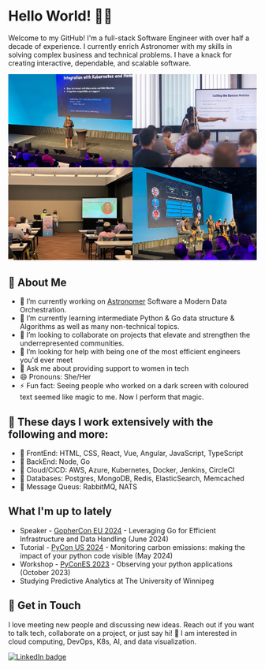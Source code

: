 # Hello World! 👋🏾

Welcome to my GitHub! I'm a full-stack Software Engineer with over half a decade of experience. I currently enrich Astronomer with my skills in solving complex business and technical problems. I have a knack for creating interactive, dependable, and scalable software.

![Chioma Onyekpere](https://github.com/Simpcyclassy/Simpcyclassy/blob/main/static/images/chioma-collage.png)

## 🚀 About Me
- 🔭 I’m currently working on [Astronomer](https://docs.astronomer.io/) Software a Modern Data Orchestration.
- 🌱 I’m currently learning intermediate Python & Go data structure & Algorithms as well as many non-technical topics.
- 👯 I’m looking to collaborate on projects that elevate and strengthen the underrepresented communities.
- 🤔 I’m looking for help with being one of the most efficient engineers you'd ever meet
- 💬 Ask me about providing support to women in tech
- 😄 Pronouns: She/Her
- ⚡ Fun fact: Seeing people who worked on a dark screen with coloured text seemed like magic to me. Now I perform that magic.

## 🥇 These days I work extensively with the following and more:
- 🔸 FrontEnd: HTML, CSS, React, Vue, Angular, JavaScript, TypeScript
- 🔸 BackEnd: Node, Go
- 🔸 Cloud/CICD: AWS, Azure, Kubernetes, Docker, Jenkins, CircleCI
- 🔸 Databases: Postgres, MongoDB, Redis, ElasticSearch, Memcached
- 🔸 Message Queus: RabbitMQ, NATS

## What I'm up to lately

* Speaker - [GopherCon EU 2024](https://gophercon.eu/) - Leveraging Go for Efficient Infrastructure and Data Handling (June 2024)
* Tutorial - [PyCon US 2024](https://us.pycon.org/2024/) - Monitoring carbon emissions: making the impact of your python code visible (May 2024)
* Workshop - [PyConES 2023](https://2023.es.pycon.org/) - Observing your python applications (October 2023)
* Studying Predictive Analytics at The University of Winnipeg

## 💌 Get in Touch 

I love meeting new people and discussing new ideas. Reach out if you want to talk tech, collaborate on a project, or just say hi! 🚀 I am interested in cloud computing, DevOps, K8s, AI, and data visualization.


<div>
  <a href="https://www.linkedin.com/in/chioma-onyekpere/">
    <img src="https://img.shields.io/badge/LinkedIn-blue?logo=linkedin&logoColor=white&style=for-the-badge" alt="LinkedIn badge" />
 </a>
</div>

